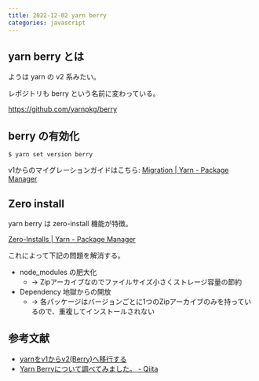 ```yaml
---
title: 2022-12-02 yarn berry
categories: javascript
---
```


## yarn berry とは

ようは yarn の v2 系みたい。

レポジトリも berry という名前に変わっている。

<https://github.com/yarnpkg/berry>


## berry の有効化

```console
$ yarn set version berry
```

v1からのマイグレーションガイドはこちら: [Migration \| Yarn - Package Manager](https://yarnpkg.com/getting-started/migration)

## Zero install

yarn berry は zero-install 機能が特徴。

[Zero-Installs \| Yarn - Package Manager](https://yarnpkg.com/features/zero-installs)

これによって下記の問題を解消する。

- node_modules の肥大化
	- → Zipアーカイブなのでファイルサイズ小さくストレージ容量の節約
- Dependency 地獄からの開放
	- → 各パッケージはバージョンごとに1つのZipアーカイブのみを持っているので、重複してインストールされない

## 参考文献

- [yarnをv1からv2(Berry)へ移行する](https://zenn.dev/kkoudev/articles/5b440e1e341458)
- [Yarn Berryについて調べてみました。 - Qiita](https://qiita.com/junwoo/items/a22dbfdca1f51d26906b)
